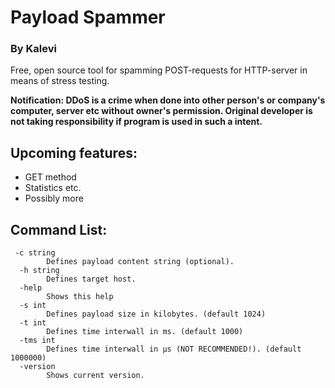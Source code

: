 # Payload Spammer
### By Kalevi

Free, open source tool for spamming POST-requests for HTTP-server in means of stress testing.

<b>Notification: DDoS is a crime when done into other person's or company's computer, server etc without owner's permission. Original developer is not taking responsibility if program is used in such a intent.</b>

## Upcoming features:
<ul>
<li>GET method</li>
<li>Statistics etc.</li>
<li>Possibly more</li>
</ul>

## Command List:
```
 -c string
        Defines payload content string (optional).
  -h string
        Defines target host.
  -help
        Shows this help
  -s int
        Defines payload size in kilobytes. (default 1024)
  -t int
        Defines time interwall in ms. (default 1000)
  -tms int
        Defines time interwall in µs (NOT RECOMMENDED!). (default 1000000)
  -version
        Shows current version.

```
